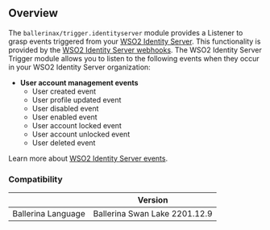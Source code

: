 ## Overview

The `ballerinax/trigger.identityserver` module provides a Listener to grasp events triggered from your [WSO2 Identity Server](https://wso2.com/identity-server/). This functionality is provided by the [WSO2 Identity Server webhooks](https://is.docs.wso2.com/en/next/guides/webhooks/webhook-events-and-payloads/).
The WSO2 Identity Server Trigger module allows you to listen to the following events when they occur in your WSO2 Identity Server organization:

- **User account management events**
   - User created event
   - User profile updated event
   - User disabled event
   - User enabled event
   - User account locked event
   - User account unlocked event
   - User deleted event

Learn more about [WSO2 Identity Server events](https://is.docs.wso2.com/en/next/guides/webhooks/understanding-webhooks/).

### Compatibility

|                               | Version                       |
|-------------------------------|-------------------------------|
| Ballerina Language            | Ballerina Swan Lake 2201.12.9 |
